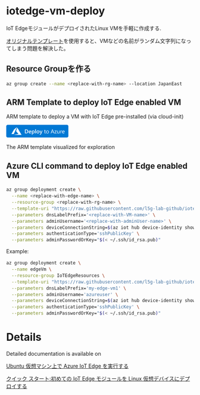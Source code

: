 # iotedge-vm-deploy 
IoT EdgeモジュールがデプロイされたLinux VMを手軽に作成する.

[オリジナルテンプレート](https://github.com/Azure/iotedge-vm-deploy)を使用すると、VMなどの名前がランダム文字列になってしまう問題を解決した。

## Resource Groupを作る
```bash
az group create --name <replace-with-rg-name> --location JapanEast
```

## ARM Template to deploy IoT Edge enabled VM

ARM template to deploy a VM with IoT Edge pre-installed (via cloud-init)

<a href="https://portal.azure.com/#create/Microsoft.Template/uri/https%3A%2F%2Fraw.githubusercontent.com%2Fl5g-lab-github%2Fiotedge-vm-deploy-withCustomTemplete%2Fmain%2FedgeDeploy.json" target="_blank">
    <img src="https://raw.githubusercontent.com/Azure/azure-quickstart-templates/master/1-CONTRIBUTION-GUIDE/images/deploytoazure.png" />
</a>

The ARM template visualized for exploration

## Azure CLI command to deploy IoT Edge enabled VM

```bash
az group deployment create \
  --name <replace-with-edge-name> \
  --resource-group <replace-with-rg-name> \
  --template-uri "https://raw.githubusercontent.com/l5g-lab-github/iotedge-vm-deploy-withCustomTemplete/main/edgeDeploy.json" \
  --parameters dnsLabelPrefix='<replace-with-VM-name>' \
  --parameters adminUsername='<replace-with-adminUser-name>' \
  --parameters deviceConnectionString=$(az iot hub device-identity show-connection-string --device-id <replace-with-device-name> --hub-name <replace-with-hub-name> -o tsv) \
  --parameters authenticationType='sshPublicKey' \
  --parameters adminPasswordOrKey="$(< ~/.ssh/id_rsa.pub)"
```

Example:
```bash
az group deployment create \
  --name edgeVm \
  --resource-group IoTEdgeResources \
  --template-uri "https://raw.githubusercontent.com/l5g-lab-github/iotedge-vm-deploy-withCustomTemplete/main/edgeDeploy.json" \
  --parameters dnsLabelPrefix='my-edge-vm1' \
  --parameters adminUsername='azureuser' \
  --parameters deviceConnectionString=$(az iot hub device-identity show-connection-string --device-id cam01 --hub-name myFirstIoTHub -o tsv) \
  --parameters authenticationType='sshPublicKey' \
  --parameters adminPasswordOrKey="$(< ~/.ssh/id_rsa.pub)"
```

 # Details
 Detailed documentation is available on 
 
 [Ubuntu 仮想マシン上で Azure IoT Edge を実行する](https://docs.microsoft.com/ja-jp/azure/iot-edge/how-to-install-iot-edge-ubuntuvm?WT.mc_id=github-iotedgevmdeploy-pdecarlo)
 
 [クイック スタート:初めての IoT Edge モジュールを Linux 仮想デバイスにデプロイする](https://docs.microsoft.com/ja-jp/azure/iot-edge/quickstart-linux?view=iotedge-2018-06#code-try-5)
